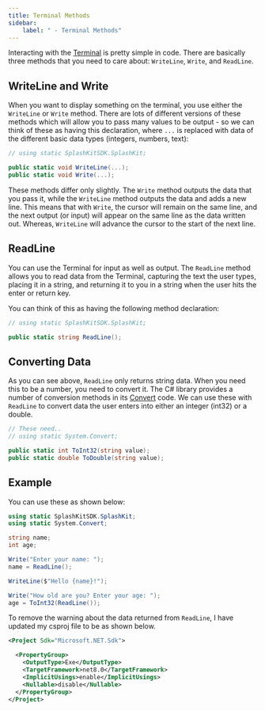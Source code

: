 ```yaml
---
title: Terminal Methods
sidebar:
    label: " - Terminal Methods"
---
```


Interacting with the [Terminal](/book/part-0-getting-started/2-computer-use/2-trailside/01-terminal) is pretty simple in code. There are basically three methods that you need to care about: `WriteLine`, `Write`, and `ReadLine`.

## WriteLine and Write

When you want to display something on the terminal, you use either the `WriteLine` or `Write` method. There are lots of different versions of these methods which will allow you to pass many values to be output - so we can think of these as having this declaration, where `...` is replaced with data of the different basic data types (integers, numbers, text):

```cs
// using static SplashKitSDK.SplashKit;

public static void WriteLine(...);
public static void Write(...);
```

These methods differ only slightly. The `Write` method outputs the data that you pass it, while the `WriteLine` method outputs the data and adds a new line. This means that with `Write`, the cursor will remain on the same line, and the next output (or input) will appear on the same line as the data written out. Whereas, `WriteLine` will advance the cursor to the start of the next line.

## ReadLine

You can use the Terminal for input as well as output. The `ReadLine` method allows you to read data from the Terminal, capturing the text the user types, placing it in a string, and returning it to you in a string when the user hits the enter or return key.

You can think of this as having the following method declaration:

```cs
// using static SplashKitSDK.SplashKit;

public static string ReadLine();
```

## Converting Data

As you can see above, `ReadLine` only returns string data. When you need this to be a number, you need to convert it. The C# library provides a number of conversion methods in its [Convert](https://learn.microsoft.com/en-us/dotnet/api/system.convert?view=net-8.0#methods) code. We can use these with `ReadLine` to convert data the user enters into either an integer (int32) or a double.

```cs
// These need..
// using static System.Convert;

public static int ToInt32(string value);
public static double ToDouble(string value);
```

## Example

You can use these as shown below:

```cs
using static SplashKitSDK.SplashKit;
using static System.Convert;

string name;
int age;

Write("Enter your name: ");
name = ReadLine();

WriteLine($"Hello {name}!");

Write("How old are you? Enter your age: ");
age = ToInt32(ReadLine());
```

To remove the warning about the data returned from `ReadLine`, I have updated my csproj file to be as shown below.

```xml
<Project Sdk="Microsoft.NET.Sdk">

  <PropertyGroup>
    <OutputType>Exe</OutputType>
    <TargetFramework>net8.0</TargetFramework>
    <ImplicitUsings>enable</ImplicitUsings>
    <Nullable>disable</Nullable>
  </PropertyGroup>
</Project>
```
